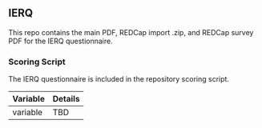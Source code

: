 ## IERQ

This repo contains the main PDF, REDCap import .zip, and REDCap survey PDF for the IERQ questionnaire.


### Scoring Script
The IERQ questionnaire is included in the repository scoring script.

| Variable | Details |
| :--  | :--  |
| variable | TBD |